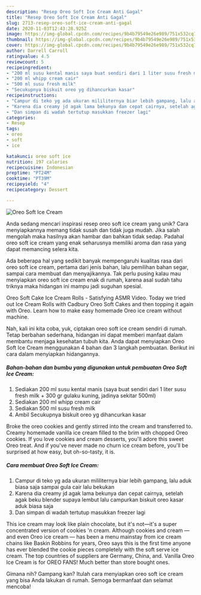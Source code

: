 ```yaml
---
description: "Resep Oreo Soft Ice Cream Anti Gagal"
title: "Resep Oreo Soft Ice Cream Anti Gagal"
slug: 2713-resep-oreo-soft-ice-cream-anti-gagal
date: 2020-11-03T12:43:28.925Z
image: https://img-global.cpcdn.com/recipes/9b4b79549e26e989/751x532cq70/oreo-soft-ice-cream-foto-resep-utama.jpg
thumbnail: https://img-global.cpcdn.com/recipes/9b4b79549e26e989/751x532cq70/oreo-soft-ice-cream-foto-resep-utama.jpg
cover: https://img-global.cpcdn.com/recipes/9b4b79549e26e989/751x532cq70/oreo-soft-ice-cream-foto-resep-utama.jpg
author: Darrell Carroll
ratingvalue: 4.5
reviewcount: 5
recipeingredient:
- "200 ml susu kental manis saya buat sendiri dari 1 liter susu fresh milk  300 gr gulaku kuning jadinya sekitar 500ml"
- "200 ml whipp cream cair"
- "500 ml susu fresh milk"
- "Secukupnya biskuit oreo yg dihancurkan kasar"
recipeinstructions:
- "Campur di teko yg ada ukuran mililiternya biar lebih gampang, lalu aduk biasa saja sampai gula cair lalu bekukan"
- "Karena dia creamy jd agak lama bekunya dan cepat cairnya, setelah agak beku blender supaya lembut lalu campurkan biskuit oreo kasar aduk biasa saja"
- "Dan simpan di wadah tertutup masukkan freezer lagi"
categories:
- Resep
tags:
- oreo
- soft
- ice

katakunci: oreo soft ice 
nutrition: 197 calories
recipecuisine: Indonesian
preptime: "PT24M"
cooktime: "PT39M"
recipeyield: "4"
recipecategory: Dessert

---
```



![Oreo Soft Ice Cream](https://img-global.cpcdn.com/recipes/9b4b79549e26e989/751x532cq70/oreo-soft-ice-cream-foto-resep-utama.jpg)

Anda sedang mencari inspirasi resep oreo soft ice cream yang unik? Cara menyiapkannya memang tidak susah dan tidak juga mudah. Jika salah mengolah maka hasilnya akan hambar dan bahkan tidak sedap. Padahal oreo soft ice cream yang enak seharusnya memiliki aroma dan rasa yang dapat memancing selera kita.

Ada beberapa hal yang sedikit banyak mempengaruhi kualitas rasa dari oreo soft ice cream, pertama dari jenis bahan, lalu pemilihan bahan segar, sampai cara membuat dan menyajikannya. Tak perlu pusing kalau mau menyiapkan oreo soft ice cream enak di rumah, karena asal sudah tahu triknya maka hidangan ini mampu jadi suguhan spesial.

Oreo Soft Cake Ice Cream Rolls - Satisfying ASMR Video. Today we tried out Ice Cream Rolls with Cadbury Oreo Soft Cakes and then topping it again with Oreo. Learn how to make easy homemade Oreo ice cream without machine.


Nah, kali ini kita coba, yuk, ciptakan oreo soft ice cream sendiri di rumah. Tetap berbahan sederhana, hidangan ini dapat memberi manfaat dalam membantu menjaga kesehatan tubuh kita. Anda dapat menyiapkan Oreo Soft Ice Cream menggunakan 4 bahan dan 3 langkah pembuatan. Berikut ini cara dalam menyiapkan hidangannya.

<!--inarticleads1-->

##### Bahan-bahan dan bumbu yang digunakan untuk pembuatan Oreo Soft Ice Cream:

1. Sediakan 200 ml susu kental manis (saya buat sendiri dari 1 liter susu fresh milk + 300 gr gulaku kuning, jadinya sekitar 500ml)
1. Sediakan 200 ml whipp cream cair
1. Sediakan 500 ml susu fresh milk
1. Ambil Secukupnya biskuit oreo yg dihancurkan kasar


Broke the oreo cookies and gently stirred into the cream and transferred to. Creamy homemade vanilla ice cream filled to the brim with chopped Oreo cookies. If you love cookies and cream desserts, you&#39;ll adore this sweet Oreo treat. And if you&#39;ve never made no churn ice cream before, you&#39;ll be surprised at how easy, but oh-so-tasty, it is. 

<!--inarticleads2-->

##### Cara membuat Oreo Soft Ice Cream:

1. Campur di teko yg ada ukuran mililiternya biar lebih gampang, lalu aduk biasa saja sampai gula cair lalu bekukan
1. Karena dia creamy jd agak lama bekunya dan cepat cairnya, setelah agak beku blender supaya lembut lalu campurkan biskuit oreo kasar aduk biasa saja
1. Dan simpan di wadah tertutup masukkan freezer lagi


This ice cream may look like plain chocolate, but it&#39;s not—it&#39;s a super concentrated version of cookies &#39;n cream. Although cookies and cream — and even Oreo ice cream — has been a menu mainstay from ice cream chains like Baskin Robbins for years, Oreo says this is the first time anyone has ever blended the cookie pieces completely with the soft serve ice cream. The top countries of suppliers are Germany, China, and. Vanilla Oreo Ice Cream is for OREO FANS! Much better than store bought ones. 

Gimana nih? Gampang kan? Itulah cara menyiapkan oreo soft ice cream yang bisa Anda lakukan di rumah. Semoga bermanfaat dan selamat mencoba!

